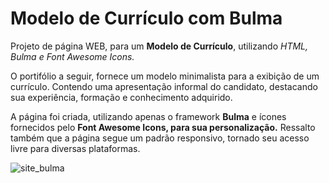 <h1>Modelo de Currículo com Bulma</h1>

<p>Projeto de página WEB, para um <b>Modelo de Currículo</b>, utilizando <i>HTML, Bulma e Font Awesome Icons.</i> </p>
<p>O portifólio a seguir, fornece um modelo minimalista para a exibição de um currículo. Contendo uma apresentação informal do candidato, destacando sua experiência, formação e 
conhecimento adquirido. 
</p>
<p>A página foi criada, utilizando apenas o framework <b>Bulma</b> e ícones fornecidos pelo <b>Font Awesome Icons, para sua personalização.</b> Ressalto também que a página segue
um padrão responsivo, tornado seu acesso livre para diversas plataformas.
</p>

![site_bulma](https://user-images.githubusercontent.com/75142775/122855004-ecaef000-d2ea-11eb-81ed-c7c90d1d6bfa.gif)
